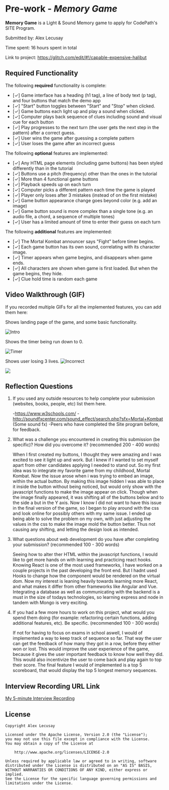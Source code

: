 # Pre-work - *Memory Game*

**Memory Game** is a Light & Sound Memory game to apply for CodePath's SITE Program. 

Submitted by: Alex Lecusay

Time spent: 16 hours spent in total

Link to project: https://glitch.com/edit/#!/capable-expensive-halibut

## Required Functionality

The following **required** functionality is complete:

* [✓] Game interface has a heading (h1 tag), a line of body text (p tag), and four buttons that match the demo app
* [✓] "Start" button toggles between "Start" and "Stop" when clicked. 
* [✓] Game buttons each light up and play a sound when clicked. 
* [✓] Computer plays back sequence of clues including sound and visual cue for each button
* [✓] Play progresses to the next turn (the user gets the next step in the pattern) after a correct guess. 
* [✓] User wins the game after guessing a complete pattern
* [✓] User loses the game after an incorrect guess

The following **optional** features are implemented:

* [✓] Any HTML page elements (including game buttons) has been styled differently than in the tutorial
* [✓] Buttons use a pitch (frequency) other than the ones in the tutorial
* [✓] More than 4 functional game buttons
* [✓] Playback speeds up on each turn
* [✓] Computer picks a different pattern each time the game is played
* [✓] Player only loses after 3 mistakes (instead of on the first mistake)
* [✓] Game button appearance change goes beyond color (e.g. add an image)
* [✓] Game button sound is more complex than a single tone (e.g. an audio file, a chord, a sequence of multiple tones)
* [✓] User has a limited amount of time to enter their guess on each turn

The following **additional** features are implemented:

* [✓] The Mortal Kombat announcer says "Fight" before timer begins.
* [✓] Each game button has its own sound, correlating with its character image.
* [✓] Timer appears when game begins, and disappears when game ends.
* [✓] All characters are shown when game is first loaded. But when the game begins, they hide.
* [✓] Clue hold time is random each game



## Video Walkthrough (GIF)

If you recorded multiple GIFs for all the implemented features, you can add them here:

Shows landing page of the game, and some basic functionality.

![Intro](https://user-images.githubusercontent.com/90231709/156960972-d56d7e21-5f78-4104-afb6-71f8b91ccf42.gif)

Shows the timer being run down to 0.

![Timer](https://user-images.githubusercontent.com/90231709/156960573-2a4d54d4-ffaf-4ef2-8874-afd2f205af3d.gif)

Shows user losing 3 lives.
![Incorrect](https://user-images.githubusercontent.com/90231709/156960586-74f90e0d-eac1-4e99-b8c5-10a6ad670e7e.gif)

![](gif4-link-here)

## Reflection Questions
1. If you used any outside resources to help complete your submission (websites, books, people, etc) list them here. 

    -https://www.w3schools.com/
    -http://soundfxcenter.com/sound_effect/search.php?sfx=Mortal+Kombat (Some sound fx)
    -Peers who have completed the Site program before, for feedback.

2. What was a challenge you encountered in creating this submission (be specific)? How did you overcome it? (recommended 200 - 400 words) 

    When I first created my buttons, I thought they were amazing and I was excited to see it light up and work. But I knew if I wanted to set myself apart from other 
candidates applying I needed to stand out. So my first idea was to integrate my favorite game from my childhood, Mortal Kombat. Now the issue arose when i was trying to 
embed an image, within the actual button. By making this image hidden I was able to place it inside the button without being noticed, but would only show with the javascript
functions to make the image appear on click. Though when the image finally appeared, it was shifting all of the buttons below and to the side a but in the Y axis. Now I know
I did not want to have this issue in the final version of the game, so I began to play around with the css and look online for possibly others with my same issue. I ended up 
being able to solve the problem on my own, with just adjusting the values in the css to make the image mold the button better. Thus not causing any shifting, and letting the
design look as intended.

3. What questions about web development do you have after completing your submission? (recommended 100 - 300 words) 

    Seeing how to alter ther HTML within the javascript functions, I would like to get more hands on with learning and practicing react hooks. Knowing React is one of the 
most used frameworks, I have worked on a couple projects in the past developing the front end. But I hadnt used Hooks to change how the component would be rendered on the
virtual dom. Now my interest is leaning heavily towards learning more React, and what makes it differ from other frameworks like Angular and Vue. Integrating a database as
well as communicating with the backend is a must in the size of todays technologies, so learning express and node in tandem with Mongo is very exciting.

4. If you had a few more hours to work on this project, what would you spend them doing (for example: refactoring certain functions, adding additional features, etc). Be 
specific. (recommended 100 - 300 words) 

   If not for having to focus on exams in school aswell, I would of implemented a way to keep track of sequence so far. That way the user can get the feedback of how many they got in a row, before they either won or lost. This would improve the user experience of the game, because it gives the user important feedback to know how well they did. This would also incentivize the user to come back and play again to top their score. The final feature I would of implemented is a top 5 scoreboard, that would display the top 5 longest memory sequences.


## Interview Recording URL Link

[My 5-minute Interview Recording](https://www.loom.com/share/4ebfe9fa7a28405fb92bf0282f3cde79)


## License

    Copyright Alex Lecusay

    Licensed under the Apache License, Version 2.0 (the "License");
    you may not use this file except in compliance with the License.
    You may obtain a copy of the License at

        http://www.apache.org/licenses/LICENSE-2.0

    Unless required by applicable law or agreed to in writing, software
    distributed under the License is distributed on an "AS IS" BASIS,
    WITHOUT WARRANTIES OR CONDITIONS OF ANY KIND, either express or implied.
    See the License for the specific language governing permissions and
    limitations under the License.
